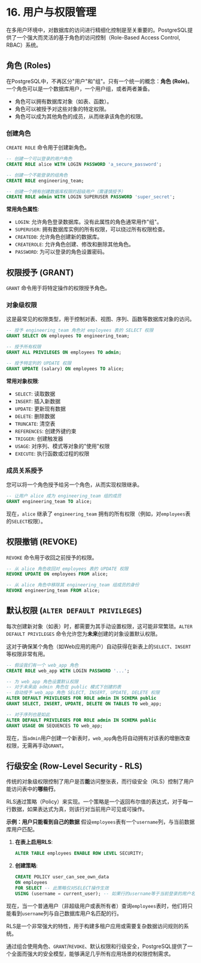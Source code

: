 # 16. 用户与权限管理

在多用户环境中，对数据库的访问进行精细化控制是至关重要的。PostgreSQL提供了一个强大而灵活的基于角色的访问控制（Role-Based Access Control, RBAC）系统。

## 角色 (Roles)

在PostgreSQL中，不再区分"用户"和"组"。只有一个统一的概念：**角色 (Role)**。一个角色可以是一个数据库用户，一个用户组，或者两者兼备。

- 角色可以拥有数据库对象（如表、函数）。
- 角色可以被授予对这些对象的特定权限。
- 角色可以成为其他角色的成员，从而继承该角色的权限。

### 创建角色

`CREATE ROLE` 命令用于创建新角色。

```sql
-- 创建一个可以登录的用户角色
CREATE ROLE alice WITH LOGIN PASSWORD 'a_secure_password';

-- 创建一个不能登录的组角色
CREATE ROLE engineering_team;

-- 创建一个拥有创建数据库权限的超级用户（需谨慎授予）
CREATE ROLE admin WITH LOGIN SUPERUSER PASSWORD 'super_secret';
```

**常用角色属性**:
- `LOGIN`: 允许角色登录数据库。没有此属性的角色通常用作"组"。
- `SUPERUSER`: 拥有数据库实例的所有权限，可以绕过所有权限检查。
- `CREATEDB`: 允许角色创建新的数据库。
- `CREATEROLE`: 允许角色创建、修改和删除其他角色。
- `PASSWORD`: 为可以登录的角色设置密码。

## 权限授予 (GRANT)

`GRANT` 命令用于将特定操作的权限授予角色。

### 对象级权限

这是最常见的权限类型，用于控制对表、视图、序列、函数等数据库对象的访问。

```sql
-- 授予 engineering_team 角色对 employees 表的 SELECT 权限
GRANT SELECT ON employees TO engineering_team;

-- 授予所有权限
GRANT ALL PRIVILEGES ON employees TO admin;

-- 授予特定列的 UPDATE 权限
GRANT UPDATE (salary) ON employees TO alice;
```

**常用对象权限**:
- `SELECT`: 读取数据
- `INSERT`: 插入新数据
- `UPDATE`: 更新现有数据
- `DELETE`: 删除数据
- `TRUNCATE`: 清空表
- `REFERENCES`: 创建外键约束
- `TRIGGER`: 创建触发器
- `USAGE`: 对序列、模式等对象的"使用"权限
- `EXECUTE`: 执行函数或过程的权限

### 成员关系授予

您可以将一个角色授予给另一个角色，从而实现权限继承。

```sql
-- 让用户 alice 成为 engineering_team 组的成员
GRANT engineering_team TO alice;
```
现在，`alice` 继承了 `engineering_team` 拥有的所有权限（例如，对`employees`表的`SELECT`权限）。

## 权限撤销 (REVOKE)

`REVOKE` 命令用于收回之前授予的权限。

```sql
-- 从 alice 角色收回对 employees 表的 UPDATE 权限
REVOKE UPDATE ON employees FROM alice;

-- 从 alice 角色中移除其 engineering_team 组成员的身份
REVOKE engineering_team FROM alice;
```

## 默认权限 (`ALTER DEFAULT PRIVILEGES`)

每次创建新对象（如表）时，都需要为其手动设置权限，这可能非常繁琐。`ALTER DEFAULT PRIVILEGES` 命令允许您为**未来**创建的对象设置默认权限。

这对于确保某个角色（如Web应用的用户）自动获得在新表上的`SELECT`、`INSERT`等权限非常有用。

```sql
-- 假设我们有一个 web_app 角色
CREATE ROLE web_app WITH LOGIN PASSWORD '...';

-- 为 web_app 角色设置默认权限
-- 对于未来由 admin 角色在 public 模式下创建的表
-- 自动授予 web_app 角色 SELECT, INSERT, UPDATE, DELETE 权限
ALTER DEFAULT PRIVILEGES FOR ROLE admin IN SCHEMA public
GRANT SELECT, INSERT, UPDATE, DELETE ON TABLES TO web_app;

-- 对于序列也是如此
ALTER DEFAULT PRIVILEGES FOR ROLE admin IN SCHEMA public
GRANT USAGE ON SEQUENCES TO web_app;
```
现在，当`admin`用户创建一个新表时，`web_app`角色将自动拥有对该表的增删改查权限，无需再手动`GRANT`。

## 行级安全 (Row-Level Security - RLS)

传统的对象级权限控制了用户是否**能**访问整张表，而行级安全（RLS）控制了用户能访问表中的**哪些行**。

RLS通过策略（Policy）来实现。一个策略是一个返回布尔值的表达式，对于每一行数据，如果表达式为真，则该行对当前用户可见或可操作。

**示例：用户只能看到自己的数据**
假设`employees`表有一个`username`列，与当前数据库用户匹配。

1.  **在表上启用RLS**:
    ```sql
    ALTER TABLE employees ENABLE ROW LEVEL SECURITY;
    ```

2.  **创建策略**:
    ```sql
    CREATE POLICY user_can_see_own_data
    ON employees
    FOR SELECT -- 此策略仅对SELECT操作生效
    USING (username = current_user); -- 如果行的username等于当前登录的用户名，则可见
    ```

现在，当一个普通用户（非超级用户或表所有者）查询`employees`表时，他们将只能看到`username`列与自己数据库用户名匹配的行。

RLS是一个非常强大的特性，用于构建多租户应用或需要复杂数据访问规则的系统。

通过组合使用角色、`GRANT`/`REVOKE`、默认权限和行级安全，PostgreSQL提供了一个全面而强大的安全模型，能够满足几乎所有应用场景的权限控制需求。 